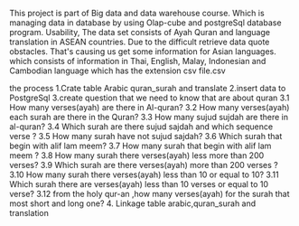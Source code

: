This project is  part of Big data and data warehouse course.  Which is managing data in database by using Olap-cube and postgreSql database program.
Usability, The data set consists of Ayah Quran and language translation in ASEAN countries. Due to the difficult retrieve data quote obstacles. That's causing us get some information for Asian languages. which consists of information in Thai, English, Malay, Indonesian and Cambodian language which has the extension csv file.csv

the process
1.Crate table Arabic quran_surah and translate
2.insert data to PostgreSql
3.create question that we need to know that are about quran
    3.1 How many verses(ayah)  are there in  Al-quran?
    3.2 How many verses(ayah)  each surah are there in the Quran?
    3.3 How many sujud sujdah are there in al-quran?
    3.4 Which surah are there  sujud sajdah and which sequence verse ?
    3.5 How many surah  have not sujud sajdah?
    3.6 Which surah that begin with alif lam meem?
    3.7 How many surah that begin with alif lam meem ?
    3.8 How many surah there verses(ayah)  less more than 200 verses?
    3.9 Which surah are there verses(ayah)  more than 200 verses ?
    3.10 How many surah there verses(ayah)  less than 10 or equal to 10?
    3.11 Which surah there are verses(ayah)  less than 10 verses or equal to 10 verse?
    3.12 from the holy qur-an ,how many verses(ayah) for the surah that most short and long one?
4. Linkage table arabic,quran_surah and translation
 
